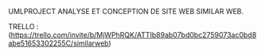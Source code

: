  UMLPROJECT
ANALYSE ET CONCEPTION DE SITE WEB SIMILAR WEB.

TRELLO  : (https://trello.com/invite/b/MjWPhRQK/ATTIb89ab07bd0bc2759073ac0bd8abe51653302255C/similarweb)

